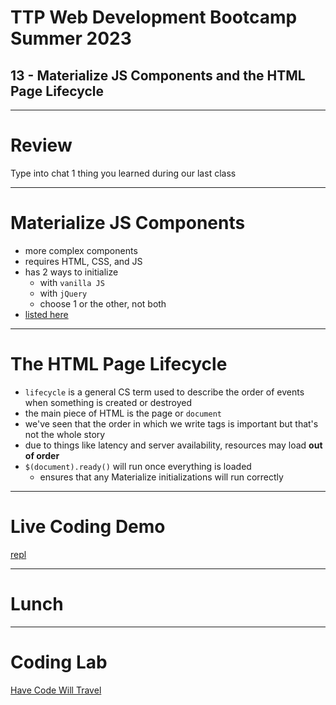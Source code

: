 # TTP Web Development Bootcamp Summer 2023
## 13 - Materialize JS Components and the HTML Page Lifecycle

---

# Review
Type into chat 1 thing you learned during our last class

---

# Materialize JS Components

- more complex components
- requires HTML, CSS, and JS
- has 2 ways to initialize
  - with `vanilla JS`
  - with `jQuery`
  - choose 1 or the other, not both
- [listed here](https://materializecss.com/auto-init.html)

---

# The HTML Page Lifecycle

- `lifecycle` is a general CS term used to describe the order of events when something is created or destroyed
- the main piece of HTML is the page or `document`
- we've seen that the order in which we write tags is important but that's not the whole story
- due to things like latency and server availability, resources may load **out of order**
- `$(document).ready()` will run once everything is loaded
  - ensures that any Materialize initializations will run correctly

---

# Live Coding Demo
[repl]()

---

# Lunch

---

# Coding Lab
[Have Code Will Travel](https://replit.com/@jonchin/Have-Code-Will-Travel)

